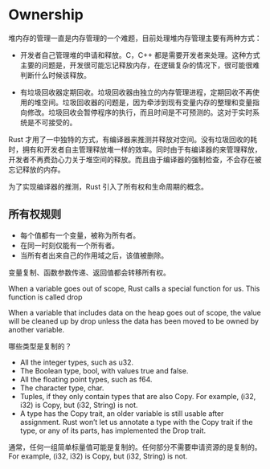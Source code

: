# Ownership

堆内存的管理一直是内存管理的一个难题，目前处理堆内存管理主要有两种方式：

- 开发者自己管理堆的申请和释放。C，C++ 都是需要开发者来处理。这种方式主要的问题是，开发很可能忘记释放内存，在逻辑复杂的情况下，很可能很难判断什么时候该释放。

- 有垃圾回收器定期回收。垃圾回收器由独立的内存管理进程，定期回收不再使用的堆空间。垃圾回收器的问题是，因为牵涉到现有变量内存的整理和变量指向修改。垃圾回收会暂停程序的执行，而且时间是不可预测的。这对于实时系统是不可接受的。


Rust 才用了一中独特的方式，有编译器来推测并释放对空间。没有垃圾回收的耗时，拥有和开发者自主管理释放堆一样的效率。同时由于有编译器的来管理释放，开发者不再费劲心力关于堆空间的释放。而且由于编译器的强制检查，不会存在被忘记释放的内存。

为了实现编译器的推测，Rust 引入了所有权和生命周期的概念。

## 所有权规则

- 每个值都有一个变量，被称为所有者。
- 在同一时刻仅能有一个所有者。
- 当所有者出来自己的作用域之后，该值被删除。

变量复制、函数参数传递、返回值都会转移所有权。

When a variable goes out of scope, Rust calls a special function for us. This function is called drop

When a variable that includes data on the heap goes out of scope, the value will be cleaned up by drop unless the data has been moved to be owned by another variable.


哪些类型是复制的？

- All the integer types, such as u32.
- The Boolean type, bool, with values true and false.
- All the floating point types, such as f64.
- The character type, char.
- Tuples, if they only contain types that are also Copy. For example, (i32, i32) is Copy, but (i32, String) is not.
- A type has the Copy trait, an older variable is still usable after assignment. Rust won’t let us annotate a type with the Copy trait if the type, or any of its parts, has implemented the Drop trait. 

通常，任何一组简单标量值可能是复制的。任何部分不需要申请资源的是复制的。 For example, (i32, i32) is Copy, but (i32, String) is not.


